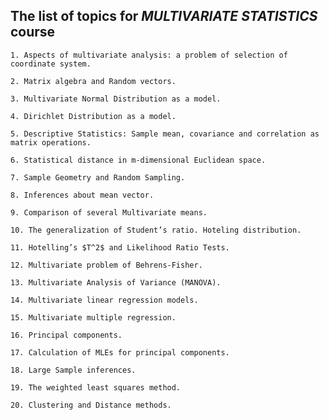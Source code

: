 ## The list of topics for ***MULTIVARIATE STATISTICS*** course

	1. Aspects of multivariate analysis: a problem of selection of coordinate system.
	
	2. Matrix algebra and Random vectors.
	
	3. Multivariate Normal Distribution as a model.
	
	4. Dirichlet Distribution as a model.
	
	5. Descriptive Statistics: Sample mean, covariance and correlation as matrix operations.
	
	6. Statistical distance in m-dimensional Euclidean space.
	
	7. Sample Geometry and Random Sampling.
	
	8. Inferences about mean vector.
	
	9. Comparison of several Multivariate means.
	
	10. The generalization of Student’s ratio. Hoteling distribution.
	
	11. Hotelling’s $T^2$ and Likelihood Ratio Tests.
	
	12. Multivariate problem of Behrens-Fisher.
	
	13. Multivariate Analysis of Variance (MANOVA).
	
	14. Multivariate linear regression models.
	
	15. Multivariate multiple regression.
	
	16. Principal components.
	
	17. Calculation of MLEs for principal components.
	
	18. Large Sample inferences.
	
	19. The weighted least squares method.
	
	20. Clustering and Distance methods.
	